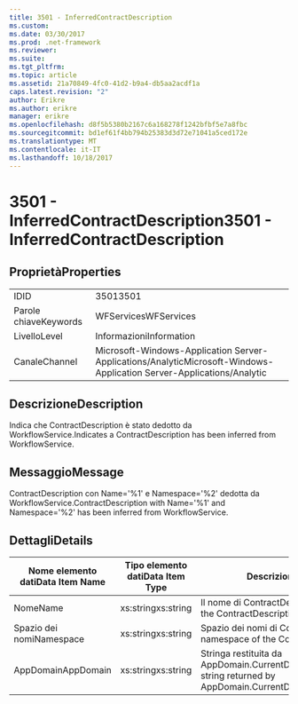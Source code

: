 ```yaml
---
title: 3501 - InferredContractDescription
ms.custom: 
ms.date: 03/30/2017
ms.prod: .net-framework
ms.reviewer: 
ms.suite: 
ms.tgt_pltfrm: 
ms.topic: article
ms.assetid: 21a70849-4fc0-41d2-b9a4-db5aa2acdf1a
caps.latest.revision: "2"
author: Erikre
ms.author: erikre
manager: erikre
ms.openlocfilehash: d8f5b5380b2167c6a168278f1242bfbf5e7a8fbc
ms.sourcegitcommit: bd1ef61f4bb794b25383d3d72e71041a5ced172e
ms.translationtype: MT
ms.contentlocale: it-IT
ms.lasthandoff: 10/18/2017
---
```

# <a name="3501---inferredcontractdescription"></a><span data-ttu-id="f021d-102">3501 - InferredContractDescription</span><span class="sxs-lookup"><span data-stu-id="f021d-102">3501 - InferredContractDescription</span></span>
## <a name="properties"></a><span data-ttu-id="f021d-103">Proprietà</span><span class="sxs-lookup"><span data-stu-id="f021d-103">Properties</span></span>  
  
|||  
|-|-|  
|<span data-ttu-id="f021d-104">ID</span><span class="sxs-lookup"><span data-stu-id="f021d-104">ID</span></span>|<span data-ttu-id="f021d-105">3501</span><span class="sxs-lookup"><span data-stu-id="f021d-105">3501</span></span>|  
|<span data-ttu-id="f021d-106">Parole chiave</span><span class="sxs-lookup"><span data-stu-id="f021d-106">Keywords</span></span>|<span data-ttu-id="f021d-107">WFServices</span><span class="sxs-lookup"><span data-stu-id="f021d-107">WFServices</span></span>|  
|<span data-ttu-id="f021d-108">Livello</span><span class="sxs-lookup"><span data-stu-id="f021d-108">Level</span></span>|<span data-ttu-id="f021d-109">Informazioni</span><span class="sxs-lookup"><span data-stu-id="f021d-109">Information</span></span>|  
|<span data-ttu-id="f021d-110">Canale</span><span class="sxs-lookup"><span data-stu-id="f021d-110">Channel</span></span>|<span data-ttu-id="f021d-111">Microsoft-Windows-Application Server-Applications/Analytic</span><span class="sxs-lookup"><span data-stu-id="f021d-111">Microsoft-Windows-Application Server-Applications/Analytic</span></span>|  
  
## <a name="description"></a><span data-ttu-id="f021d-112">Descrizione</span><span class="sxs-lookup"><span data-stu-id="f021d-112">Description</span></span>  
 <span data-ttu-id="f021d-113">Indica che ContractDescription è stato dedotto da WorkflowService.</span><span class="sxs-lookup"><span data-stu-id="f021d-113">Indicates a ContractDescription has been inferred from WorkflowService.</span></span>  
  
## <a name="message"></a><span data-ttu-id="f021d-114">Messaggio</span><span class="sxs-lookup"><span data-stu-id="f021d-114">Message</span></span>  
 <span data-ttu-id="f021d-115">ContractDescription con Name='%1' e Namespace='%2' dedotta da WorkflowService.</span><span class="sxs-lookup"><span data-stu-id="f021d-115">ContractDescription with Name='%1' and Namespace='%2' has been inferred from WorkflowService.</span></span>  
  
## <a name="details"></a><span data-ttu-id="f021d-116">Dettagli</span><span class="sxs-lookup"><span data-stu-id="f021d-116">Details</span></span>  
  
|<span data-ttu-id="f021d-117">Nome elemento dati</span><span class="sxs-lookup"><span data-stu-id="f021d-117">Data Item Name</span></span>|<span data-ttu-id="f021d-118">Tipo elemento dati</span><span class="sxs-lookup"><span data-stu-id="f021d-118">Data Item Type</span></span>|<span data-ttu-id="f021d-119">Descrizione</span><span class="sxs-lookup"><span data-stu-id="f021d-119">Description</span></span>|  
|--------------------|--------------------|-----------------|  
|<span data-ttu-id="f021d-120">Nome</span><span class="sxs-lookup"><span data-stu-id="f021d-120">Name</span></span>|<span data-ttu-id="f021d-121">xs:string</span><span class="sxs-lookup"><span data-stu-id="f021d-121">xs:string</span></span>|<span data-ttu-id="f021d-122">Il nome di ContractDescription.</span><span class="sxs-lookup"><span data-stu-id="f021d-122">The name of the ContractDescription.</span></span>|  
|<span data-ttu-id="f021d-123">Spazio dei nomi</span><span class="sxs-lookup"><span data-stu-id="f021d-123">Namespace</span></span>|<span data-ttu-id="f021d-124">xs:string</span><span class="sxs-lookup"><span data-stu-id="f021d-124">xs:string</span></span>|<span data-ttu-id="f021d-125">Spazio dei nomi di ContractDescription.</span><span class="sxs-lookup"><span data-stu-id="f021d-125">The namespace of the ContractDescription.</span></span>|  
|<span data-ttu-id="f021d-126">AppDomain</span><span class="sxs-lookup"><span data-stu-id="f021d-126">AppDomain</span></span>|<span data-ttu-id="f021d-127">xs:string</span><span class="sxs-lookup"><span data-stu-id="f021d-127">xs:string</span></span>|<span data-ttu-id="f021d-128">Stringa restituita da AppDomain.CurrentDomain.FriendlyName.</span><span class="sxs-lookup"><span data-stu-id="f021d-128">The string returned by AppDomain.CurrentDomain.FriendlyName.</span></span>|
